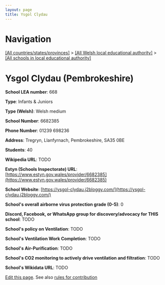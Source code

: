 ```yaml
---
layout: page
title: Ysgol Clydau
---
```

# Navigation

[[All countries/states/provinces]](../../..) > [[All Welsh local educational authority]](../..) > [[All schools in local educational authority]](..)

# Ysgol Clydau (Pembrokeshire)

**School LEA number**: 668

**Type**: Infants & Juniors

**Type (Welsh)**: Welsh medium

**School Number**: 6682385

**Phone Number**: 01239 698236

**Address**: Tregryn, Llanfyrnach, Pembrokeshire, SA35 0BE

**Students**: 40

**Wikipedia URL**: TODO

**Estyn (Schools Inspectorate) URL**: [https://www.estyn.gov.wales/provider/6682385](https://www.estyn.gov.wales/provider/6682385)

**School Website**: [https://ysgol-clydau.j2bloggy.com/](https://ysgol-clydau.j2bloggy.com/)

**School's overall airborne virus protection grade (0-5)**: 0

**Discord, Facebook, or WhatsApp group for discovery/advocacy for THIS school**: TODO

**School's policy on Ventilation**: TODO

**School's Ventilation Work Completion**: TODO

**School's Air-Purification**: TODO

**School's CO2 monitoring to actively drive ventilation and filtration**: TODO

**School's Wikidata URL**: TODO




[Edit this page](https://github.com/VentilationProject/Wales/edit/prif/./Pembrokeshire/Ysgol_Clydau.md). See also [rules for contribution](../../../contribution-rules/)